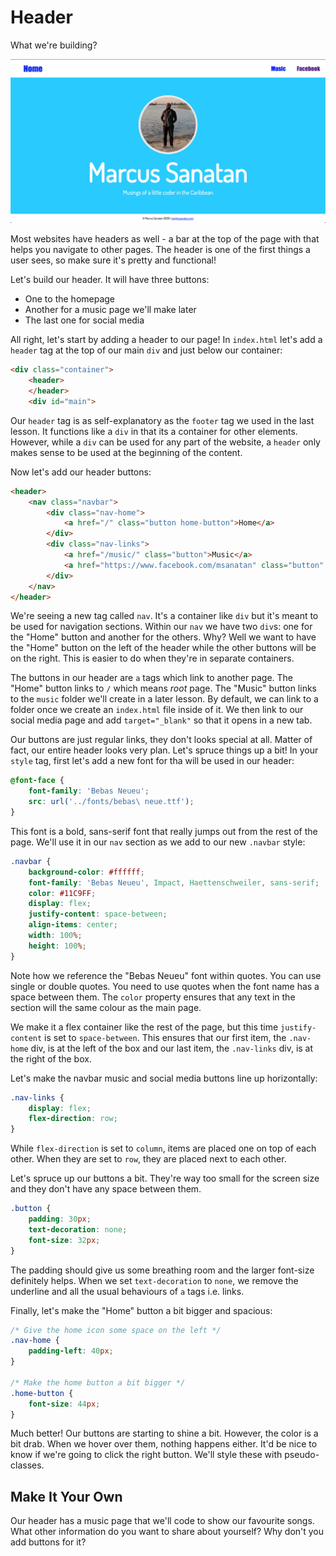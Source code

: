 # Header

What we're building?

![Screenshot of completed step](screenshot08.png)

Most websites have headers as well \- a bar at the top of the page with that helps you navigate to other pages. The header is one of the first things a user sees, so make sure it's pretty and functional!

Let's build our header. It will have three buttons:

* One to the homepage
* Another for a music page we'll make later
* The last one for social media

All right, let's start by adding a header to our page! In `index.html` let's add a `header` tag at the top of our main `div` and just below our container:

```html
<div class="container">
    <header>
    </header>
    <div id="main">
```

Our `header` tag is as self-explanatory as the `footer` tag we used in the last lesson. It functions like a `div` in that its a container for other elements. However, while a `div` can be used for any part of the website, a `header` only makes sense to be used at the beginning of the content.

Now let's add our header buttons:

```html
<header>
    <nav class="navbar">
        <div class="nav-home">
            <a href="/" class="button home-button">Home</a>
        </div>
        <div class="nav-links">
            <a href="/music/" class="button">Music</a>
            <a href="https://www.facebook.com/msanatan" class="button" target="_blank">Facebook</a>
        </div>
    </nav>
</header>
```

We're seeing a new tag called `nav`. It's a container like `div` but it's meant to be used for navigation sections. Within our `nav` we have two `div`s: one for the "Home" button and another for the others. Why? Well we want to have the "Home" button on the left of the header while the other buttons will be on the right. This is easier to do when they're in separate containers.

The buttons in our header are `a` tags which link to another page. The "Home" button links to `/` which means *root* page. The "Music" button links to the `music` folder we'll create in a later lesson. By default, we can link to a folder once we create an `index.html` file inside of it. We then link to our social media page and add `target="_blank"` so that it opens in a new tab.

Our buttons are just regular links, they don't looks special at all. Matter of fact, our entire header looks very plan. Let's spruce things up a bit! In your `style` tag, first let's add a new font for tha will be used in our header:

```css
@font-face {
    font-family: 'Bebas Neueu';
    src: url('../fonts/bebas\ neue.ttf');
}
```

This font is a bold, sans-serif font that really jumps out from the rest of the page. We'll use it in our `nav` section as we add to our new `.navbar` style:

```css
.navbar {
    background-color: #ffffff;
    font-family: 'Bebas Neueu', Impact, Haettenschweiler, sans-serif;
    color: #11C9FF;
    display: flex;
    justify-content: space-between;
    align-items: center;
    width: 100%;
    height: 100%;
}
```

Note how we reference the "Bebas Neueu" font within quotes. You can use single or double quotes. You need to use quotes when the font name has a space between them. The `color` property ensures that any text in the section will the same colour as the main page.

We make it a flex container like the rest of the page, but this time `justify-content` is set to `space-between`. This ensures that our first item, the `.nav-home` div, is at the left of the box and our last item, the `.nav-links` div, is at the right of the box.

Let's make the navbar music and social media buttons line up horizontally:

```css
.nav-links {
    display: flex;
    flex-direction: row;
}
```

While `flex-direction` is set to `column`, items are placed one on top of each other. When they are set to `row`, they are placed next to each other.

Let's spruce up our buttons a bit. They're way too small for the screen size and they don't have any space between them.

```css
.button {
    padding: 30px;
    text-decoration: none;
    font-size: 32px;
}
```

The padding should give us some breathing room and the larger font-size definitely helps. When we set `text-decoration` to `none`, we remove the underline and all the usual behaviours of `a` tags i.e. links.

Finally, let's make the "Home" button a bit bigger and spacious:

```css
/* Give the home icon some space on the left */
.nav-home {
    padding-left: 40px;
}

/* Make the home button a bit bigger */
.home-button {
    font-size: 44px;
}
```

Much better! Our buttons are starting to shine a bit. However, the color is a bit drab. When we hover over them, nothing happens either. It'd be nice to know if we're going to click the right button. We'll style these with pseudo-classes.

## Make It Your Own

Our header has a music page that we'll code to show our favourite songs. What other information do you want to share about yourself? Why don't you add buttons for it?
